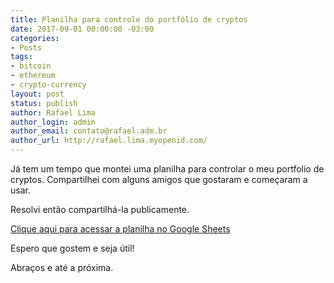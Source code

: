 ```yaml
---
title: Planilha para controle do portfólio de cryptos
date: 2017-09-01 00:00:00 -03:00
categories:
- Posts
tags:
- bitcoin
- ethereum
- crypto-currency
layout: post
status: publish
author: Rafael Lima
author_login: admin
author_email: contato@rafael.adm.br
author_url: http://rafael.lima.myopenid.com/
---
```


Já tem um tempo que montei uma planilha para controlar o meu portfolio de cryptos. Compartilhei com alguns amigos que gostaram e começaram a usar.




Resolvi então compartilhá-la publicamente.



[Clique aqui para acessar a planilha no Google Sheets](https://docs.google.com/spreadsheets/d/1TqDFkbmkx8257wWPkGoNvoXe-JSm8GC8ySTCiIPKnAk/edit?usp=sharing)




Espero que gostem e seja útil!

Abraços e até a próxima.